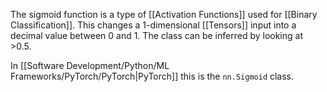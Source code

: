 The sigmoid function is a type of [[Activation Functions]] used for [[Binary Classification]]. This changes a 1-dimensional [[Tensors]] input into a decimal value between 0 and 1. The class can be inferred by looking at >0.5.


In [[Software Development/Python/ML Frameworks/PyTorch/PyTorch|PyTorch]] this is the `nn.Sigmoid` class.
